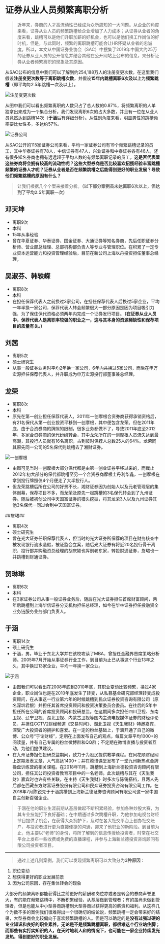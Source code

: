 # 证券从业人员频繁离职分析 #

> 近年来，券商的人才高流动性已经成为众所周知的一大问题。从企业的角度来看，证券从业人员的频繁跳槽给企业增加了人力成本；从证券从业者的角度来看，跳槽可以是他们升职加薪的好机会，也可以是他们换工作岗位的好时机，但是，与此同时，频繁的离职跳槽可能会让HR怀疑从业者的忠诚度。所以，本文从中国证券业协会（SAC）中搜集了2019年中国大约25万的证券从业人员的公开信息并结合其他在公开网站上公布的信息，来分析证券从业者频繁离职的现象及其原因。

从SAC公布的信息中我们可以了解到约254,188万人的注册变更次数，在这里我们假设**注册变更次数等于离职跳槽次数**，并假设**15年内跳槽离职6次及以上**为**频繁跳槽**（即平均每2.5年跳槽一次及以上）。

![注册变更次数](https://github.com/qzcool/SAC/blob/Reinaaaaa330-patch-12/analysis/离职image/仪表盘1.png)

从图中我们可以看出频繁离职的人数只占了总人数的0.87%，将频繁离职的人单独拿出来成为一个集合分析，我们发现离职6次的占大多数，并且有一位在从业人员竟然达到跳槽14次（**于涵**后有详细分析）。从性别角度来看，明显男性的跳槽频率要比女性多，多达约57%。

![证券公司](https://github.com/qzcool/SAC/blob/Reinaaaaa330-patch-12/analysis/离职image/各证券公司员工频繁离职人数.png)

从SAC公开的115家证券公司来看，平均一家证券公司有19个频繁跳槽记录的员工，其中华泰证券有78人，中信证券有47人，兴业证券和中泰证券各有46人，还有很多知名券商也拥有远远超于平均人数的有频繁离职记录的员工。**这是否代表着这些券商将会拥有较高的流动性呢？这些大型券商是否比较喜欢招揽经验丰富跳槽频繁的证券人才呢？证券从业者是否在频繁跳槽之后能得到更好的职业发展？导致他们频繁跳槽的原因有什么？**

> 让我们根据几个个案来接着分析。**（以下部分案例虽未达离职6次以上，但达到了平均2.5年离职一次）**

## 邓天坤 ##
- 离职9次
- 本科
- 15年从事经验
- 曾在华夏证券、华泰证券、国金证券、大通证券等知名券商，先后任职证券分析师、营业部总经理、总部机构部负责人等专业与管理职位。在积累了一定专业资本运营能力和投资管理经验后，目前在新公司上海以舟投资担任董事总经理。

## 吴淑芬、韩轶嵘 ##
- 离职8次
- 本科
- 在担任保荐代表人之前换过3家公司，在担任保荐代表人后换过5家企业，平均一年半换一家公司，保荐代表人转会频繁很大一部分原因是因为项目吸引力强，为了保住保代资格必须两年内完成一个证券发行项目。**（在证券从业人员中，保荐代表人是离职率较强的职业之一，这与其本身的资源稀缺性和保荐项目的质量有关。）**

## 刘茜 ##
- 离职5次
- 硕士研究生
- 从事一般证券业务时平均2年换一家公司，6年内共换过5家公司，而后在申万宏源担任保荐代表人，并升职成为申万宏源投行部董事兼总经理。

## 龙荣 ##
- 离职8次
- 本科
- 原先在第一创业担任保荐代表人，2011年一创摩根合资券商获得承销资格后，有21名保代从第一创业投资平移到一创摩根，其中便包含龙荣。但在2011年底，由于合资券商的牌照的限制，很多业务都做不了，导致2011年底至2012年，多家合资券商的保代纷纷转会，其中龙荣所在的一创摩根人员流失达到最高潮，其投行人员就有16名离职，占到彼时保荐人总数25人的64%。龙荣同其原先同一公司的5名保代则跳槽去了湘财证券。

![一创摩根](https://github.com/qzcool/SAC/blob/Reinaaaaa330-patch-12/analysis/离职image/一创摩根.png)

- 由图可见当时一创摩根大部分保代都是由第一创业证券平移过来的，而截止2012年初大部分的保代都跳槽至另一个合资券商摩根士丹利华鑫，一创摩根在拿到投行牌照仅4个月便走了大半投行人。
- 但龙荣跳槽后所在公司的好景不长，湘财证券因为创始人以及元老管理层的集体谢幕，保荐项目不多，而龙荣及原先一起跳槽的3名保代转会到了九州证券。随后被初创公司中天国富证券的猎头挖掘，将其龙荣3人以及九州证券其他3名保代一同过会到中天国富证券。

##詹珺##
- 离职4次
- 硕士研究生
- 曾在光大证券任职保荐代表人，但当时的光大证券所保荐的项目在财务核查中被发现银行流水造假，被证监会立案，随后光大证券有将近20名投行骨干离职，投行部并购融资总经理的胡庆颖也挥别老东家，转投财通证券，詹珺也一并跳槽到财通证券。

## 贺琳琳 ##
- 离职6次
- 本科
- 在3家证券公司从事一般证券业务后，随后在光大证券担任首席财富顾问，两年后跳槽到上海华信证券分支机构担任总经理，如今在华林证券担任投融资全业务链服务业务部门负责人。

## 于涵 ##
- 离职14次
- 硕士研究生
- 于涵，男，毕业于东北大学并在该校攻读了MBA，曾担任金融界首席策略分析师。2005年7月开始从事证券行业工作，到目前为止已从事这个行业13年之久，其中换过13家企业，平均一年换一家企业。

![于涵](https://github.com/qzcool/SAC/blob/Reinaaaaa330-patch-12/analysis/离职image/于涵.png)

- 由图我们可以看出在2008年底到2010年底，其职业变动比较频繁，换过4家企业，职业岗位也是在2010年底发生了转变，从私募基金研究部经理转变成投资顾问，在从事这一行业第六年的时候跳槽到民众证券投资咨询有限公司（原名深圳君银）并担任其首席投资顾问和投资决策委员会委员。在往后的5年中担任所在公司的首席投资顾问和投研总监，在这期间多次担任四川卫视、东南卫视、辽宁卫视、湖北卫视、内蒙古卫视等国内主流电视媒体证券的财经评论员，并担任CCTV2财经频道《交易时间》、湖北卫视《天生我财》特邀嘉宾，深受广大投资者的拥护和喜爱。在一定的粉丝基础上，于涵开通了自己的微博、公众号“于论财经”，定期在上面发布自己的观点，每篇文章平均1000+的阅读量，并有自己专属的粉丝微博群和QQ群；不定期在微博直播与投资者互动，为他们提供建议。
- 在九州证券担任投研总监期间，致力于为股民提供教学课程。在同花顺财经网上定期发表文章，人气高达1400+；并在腾讯课堂发布了一堂九州新热点金牌操盘训练营的相关课程。在2018年11月，跳槽到上海新兰德投资咨询顾问有限公司，担任其公司投资者教育项目中的一名老师。此次跳槽与其在《天生我财》嘉宾时也许有些关联，在主持《天生我财》时多次与陈锐搭档，且两人先后都在西藏东方财富证券股份有限公司和民众证券投资咨询有限公司工作。在2018年7月陈锐先于于涵跳槽到上海新兰德证券咨询顾问有限公司这一家中国自主创新百强企业。

> 于涵在他的职业生涯前期从基层做起不断积累经验，参加各种炒股大赛，为其专业技能打下良好基础；在中期通过多次跳槽升职，为他参加电视台财经节目提供了机会，在获得大众拥护下，及时在各大社交平台上创办社交账户，与投资者进行更为直接便捷的沟通，迎来了他职业的新阶段。到目前为止，他主要以“老师”的身份，将所了解到的信息传授给投资者，时常在社交平台上发布一些收费或免费的直播课程，并参与上海新兰德投资咨询顾问有限公司投资者项目。

---
> 通过上述几则案例，我们可以发现频繁离职可以大致分为**3种原因**：
1. 职位变动
2. 想获得更好的职业发展前景
3. 因为公司原因，存在集体转会的现象

大部分的频繁离职都能获得比之前更好的薪酬和岗位亦或者是转会的券商声誉更大，有的能在频繁跳槽中，不断积累经验，从基层做到管理者；有的虽尚未做到管理者，但是也能从中小型券商跳槽到大型券商以获得更高的薪资和福利。从这样几个为数不多的案例我们很难得出一个很确切的结论说，频繁跳槽一定会带来好的结果，大型券商会比较偏向于喜欢频繁跳槽的人。但是可以确定的是**没有过强过硬的专业知识和良好的职业素养，无论是不是频繁跳槽离职，都很难这个行业站住脚；而那些有实打实知识的人，在天时地利人和的情况下，也可能在一家企业持续发光发热，得到更好的职业发展。**
